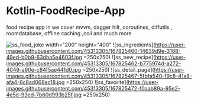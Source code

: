 # Kotlin-FoodRecipe-App
food recipe app in we cover mvvm, dagger hilt, coroutines, diffutils , roomdatabase, offline caching ,coil and much more



![ss_food_joke](https://user-images.githubusercontent.com/45313305/167825448-8aedf9a0-17c1-409f-9795-15af44c89637.jpg) width="200" height="400"
![ss_ingredients](https://user-images.githubusercontent.com/45313305/167825460-14639d9e-3168-49ed-b0b9-63dba5e4603f.jpg =250x250)
![ss_new_recipe](https://user-images.githubusercontent.com/45313305/167825462-b775974d-a272-4049-a90e-c84f5ae441d0.jpg =250x250)
![ss_detail_page](https://user-images.githubusercontent.com/45313305/167825467-5fbfa540-f9c8-41a8-afa4-6c8ad068ac18.jpg =250x250)
![ss_favorite](https://user-images.githubusercontent.com/45313305/167825472-f0aab89a-95e2-4e5d-93ed-7b60d993b25f.jpg =250x250)
